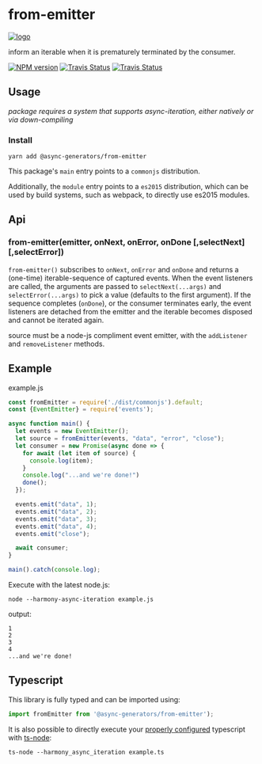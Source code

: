 # from-emitter
[![logo](https://avatars1.githubusercontent.com/u/31987273?v=4&s=100)][async-url]

inform an iterable when it is prematurely terminated by the consumer. 

[![NPM version][npm-image]][npm-url]
[![Travis Status][travis-image]][travis-url]
[![Travis Status][codecov-image]][codecov-url]

## Usage

_package requires a system that supports async-iteration, either natively or via down-compiling_

### Install
```
yarn add @async-generators/from-emitter
```

This package's `main` entry points to a `commonjs` distribution. 

Additionally, the `module` entry points to a `es2015` distribution, which can be used by build systems, such as webpack, to directly use es2015 modules. 

## Api

### from-emitter(emitter, onNext, onError, onDone [,selectNext][,selectError])

<code>from-emitter()</code> subscribes to `onNext`, `onError` and `onDone` and returns a (one-time) iterable-sequence of captured events. When the event listeners are called, the arguments are passed to `selectNext(...args)` and `selectError(...args)` to pick a value (defaults to the first argument). If the sequence completes (`onDone`), or the consumer terminates early, the event listeners are detached from the emitter and the iterable becomes disposed and cannot be iterated again.  

source must be a node-js compliment event emitter, with the `addListener ` and `removeListener` methods. 

## Example

example.js
```js
const fromEmitter = require('./dist/commonjs').default;
const {EventEmitter} = require('events');

async function main() {
  let events = new EventEmitter();
  let source = fromEmitter(events, "data", "error", "close");
  let consumer = new Promise(async done => {
    for await (let item of source) {
      console.log(item);
    }
    console.log("...and we're done!")
    done();
  });

  events.emit("data", 1);
  events.emit("data", 2);
  events.emit("data", 3);
  events.emit("data", 4);
  events.emit("close");

  await consumer;
}

main().catch(console.log);
```

Execute with the latest node.js: 

```
node --harmony-async-iteration example.js
```

output:
```
1
2
3
4
...and we're done!
```
## Typescript

This library is fully typed and can be imported using: 

```ts
import fromEmitter from '@async-generators/from-emitter');
```

It is also possible to directly execute your [properly configured](https://stackoverflow.com/a/43694282/1657476) typescript with [ts-node](https://www.npmjs.com/package/ts-node):

```
ts-node --harmony_async_iteration example.ts
```

[npm-url]: https://npmjs.org/package/@async-generators/from-emitter
[npm-image]: https://img.shields.io/npm/v/@async-generators/from-emitter.svg
[npm-downloads]: https://img.shields.io/npm/dm/@async-generators/from-emitter.svg
[travis-url]: https://travis-ci.org/async-generators/from-emitter
[travis-image]: https://img.shields.io/travis/async-generators/from-emitter/master.svg
[codecov-url]: https://codecov.io/gh/async-generators/from-emitter
[codecov-image]: https://codecov.io/gh/async-generators/from-emitter/branch/master/graph/badge.svg
[async-url]: https://github.com/async-generators